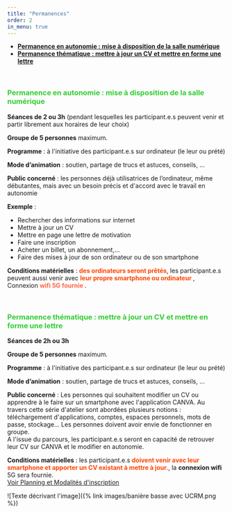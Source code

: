 ```yaml
---
title: "Permanences"
order: 2
in_menu: true
---
```

- <span style="color:Tomato"> <b> <a href="#autonomie"> Permanence en autonomie : mise à disposition de la salle numérique</a></b></span>
- <span style="color:Tomato"> <b> <a href="#cv_lettre"> Permanence thématique : mettre à jour un CV et mettre en forme une lettre</a></b></span>

<div id="autonomie">
 	&nbsp;
</div>


### <span style="color:LimeGreen">Permanence en autonomie : mise à disposition de la salle numérique </span>

**Séances de 2 ou 3h** (pendant lesquelles les participant.e.s peuvent venir et partir librement aux horaires de leur choix)

**Groupe de 5 personnes** maximum. 

**Programme** : à l'initiative des participant.e.s sur ordinateur (le leur ou prété)

**Mode d’animation** : soutien, partage de trucs et astuces, conseils, … 

**Public concerné** : les personnes déjà utilisatrices de l’ordinateur, même débutantes, mais avec un besoin précis et d'accord avec le travail en autonomie

**Exemple**  : 
- Rechercher des informations sur internet
- Mettre à jour un CV 
- Mettre en page une lettre de motivation
- Faire une inscription
- Acheter un billet, un abonnement,…
- Faire des mises à jour de son ordinateur ou de son smartphone

**Conditions matérielles** : <b><span style="color:OrangeRed">des ordinateurs seront prêtés</span></b>, les participant.e.s peuvent aussi venir avec  <b><span style="color:OrangeRed">leur propre smartphone ou ordinateur </span> </b>, Connexion  <b><span style="color:Tomato">wifi 5G fournie</span> </b>.



<div id="cv_lettre">
 	&nbsp;
</div>


### <span style="color:LimeGreen">Permanence thématique : mettre à jour un CV et mettre en forme une lettre</span>

**Séances de 2h ou 3h** 

**Groupe de 5 personnes** maximum. 

**Programme** : à l'initiative des participant.e.s sur ordinateur (le leur ou prété)

**Mode d’animation** : soutien, partage de trucs et astuces, conseils, … 


**Public concerné** : Les personnes qui souhaitent modifier un CV ou apprendre à le faire sur un smartphone avec l'application CANVA. Au travers cette série d'atelier sont abordées plusieurs notions : téléchargement d'applications, comptes, espaces personnels, mots de passe, stockage... Les personnes doivent avoir envie de fonctionner en groupe. 
</br>
A l'issue du parcours, les participant.e.s seront en capacité de retrouver leur CV  sur CANVA et le modifier en autonomie. 

**Conditions matérielles** : les participant.e.s <b><span style="color:OrangeRed">doivent venir avec leur smartphone et apporter un CV existant à mettre à jour.</span></b>, la **connexion wifi** 5G sera fournie. 
<br/>
<a href="https://sofi-ucrm.github.io/ucrm-mednum">Voir Planning et Modalités d'inscription </a> 

![Texte décrivant l'image]({% link images/banière basse avec UCRM.png %}) 